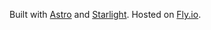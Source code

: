 Built with [Astro] and [Starlight]. Hosted on [Fly.io].

[Astro]: https://astro.build
[Starlight]: https://starlight.astro.build
[Fly.io]: https://fly.io
